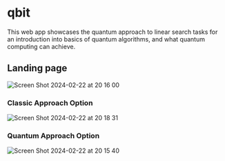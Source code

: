 # qbit

This web app showcases the quantum approach to linear search tasks for an introduction into basics of quantum algorithms, and what quantum computing can achieve.

## Landing page

![Screen Shot 2024-02-22 at 20 16 00](https://github.com/mertbarut/qbit/assets/34005726/f05a23b9-02c3-444a-8511-c2458bbea601)

### Classic Approach Option

![Screen Shot 2024-02-22 at 20 18 31](https://github.com/mertbarut/qbit/assets/34005726/c874e645-de7c-4866-a6d2-0ec475cb6623)

### Quantum Approach Option

![Screen Shot 2024-02-22 at 20 15 40](https://github.com/mertbarut/qbit/assets/34005726/2d05ffca-1274-4e82-afd8-d6e6866db1e7)





